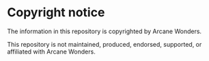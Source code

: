 Copyright notice
=========

The information in this repository is copyrighted by Arcane Wonders.

This repository is not maintained, produced, endorsed, supported, or affiliated with Arcane Wonders. 
